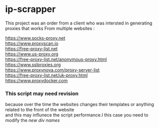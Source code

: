 # ip-scrapper
This project was an order from a client who was intersted in generating proxies that works
From multiple websites : 

https://www.socks-proxy.net  
https://www.proxyscan.io  
https://free-proxy-list.net  
https://www.us-proxy.org  
https://free-proxy-list.net/anonymous-proxy.html  
https://www.sslproxies.org  
https://www.proxynova.com/proxy-server-list  
https://free-proxy-list.net/uk-proxy.html  
https://www.proxydocker.com  

### **This script may need revision** 
because over the time the websites changes their templates or anything related to the front of the website  
and this may influnece the script performance.I this case you need to modify the *new div names*  
